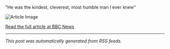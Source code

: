 
  "He was the kindest, cleverest, most humble man I ever knew"

  ![Article Image](https://i2-prod.manchestereveningnews.co.uk/article32361962.ece/ALTERNATES/s1200/0_Tim-McCarthy.jpg)

  [Read the full article at BBC News](https://www.manchestereveningnews.co.uk/news/greater-manchester-news/pub-host-special-viewing-chase-32361798)

  ---
  *This post was automatically generated from RSS feeds.*
  